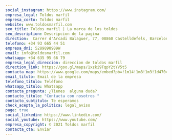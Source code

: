 ```yaml
---
social_instagram: https://www.instagram.com/
empresa_legal: Toldos marfil
empresa_corto: Toldos marfil
website: www.toldosmarfil.com
seo_title: Toldos marfil | La marca de los toldos
seo_description: Descripcion de la pagina
direction:  Carrer d'Arcadi Balaguer, 77, 08860 Castelldefels, Barcelona
telefono: +34 93 665 44 51
empresa_dni: 5289898989W
email: info@toldosmarfil.com
whatsapp: +34 635 95 66 79
empresa_legal_direccion: direccion de toldos marfil
direction_link: https://goo.gl/maps/1xzki9TqpY2tYV5t5
contacta_map: https://www.google.com/maps/embed?pb=!1m14!1m8!1m3!1d47040325.40757036!2d5.034099!3d43.9777!3m2!1i1024!2i768!4f13.1!3m3!1m2!1s0x0%3A0x26fdced3c04033a4!2sMadame%20Tussauds%20London!5e0!3m2!1sen!2sus!4v1642541338280!5m2!1sen!2sus
email_titulo: Email de la empresa
telefono_titulo: Teléfono
whatsapp_titulo: Whatsapp
contacta_pregunta: ¿Tienes  alguna duda?
contacto_titulo: "Contacta con nosotros "
contacto_subtitulo: Te esperamos
check_acepta_la_politica: legal_aviso
page: true
social_linkedin: https://www.linkedin.com/
social_youtube: https://www.youtube.com/
empresa_copyright: © 2021 Toldos marfil
contacta_cta: Enviar
---
```



